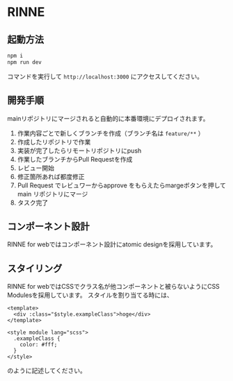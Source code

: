# RINNE

## 起動方法

```sh
npm i
npm run dev
```

コマンドを実行して `http://localhost:3000` にアクセスしてください。

## 開発手順

mainリポジトリにマージされると自動的に本番環境にデプロイされます。

1. 作業内容ごとで新しくブランチを作成（ブランチ名は `feature/**` ）
2. 作成したリポジトリで作業
3. 実装が完了したらリモートリポジトリにpush
4. 作業したブランチからPull Requestを作成
5. レビュー開始
6. 修正箇所あれば都度修正
7. Pull Request でレビュワーからapprove をもらえたらmargeボタンを押して main リポジトリにマージ
8. タスク完了

## コンポーネント設計

RINNE for webではコンポーネント設計にatomic designを採用しています。

## スタイリング

RINNE for webではCSSでクラス名が他コンポーネントと被らないようにCSS Modulesを採用しています。
スタイルを割り当てる時には、

```vue
<template>
  <div :class="$style.exampleClass">hoge</div>
</template>

<style module lang="scss">
  .exampleClass {
    color: #fff;
  }
</style>
```

のように記述してください。
